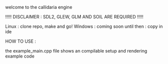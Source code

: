 welcome to the callidaria engine

!!!!! DISCLAIMER : SDL2, GLEW, GLM AND SOIL ARE REQUIRED !!!!!

Linux : clone repo, make and go!
Windows : coming soon until then : copy in ide


HOW TO USE :

the example_main.cpp file shows an compilable setup and rendering example code
